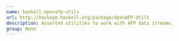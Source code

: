 ```yaml
---
name: haskell-openafp-utils
url: http://hackage.haskell.org/package/OpenAFP-Utils
description: Assorted utilities to work with AFP data streams.
group: None
---
```

